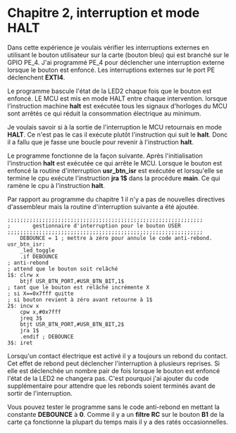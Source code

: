 # Chapitre 2, interruption et mode HALT

Dans cette expérience je voulais vérifier les interruptions externes en utilisant le bouton utilisateur sur la carte (bouton bleu) qui est branché sur le GPIO PE_4. J'ai programmé PE_4 pour déclencher une interruption externe lorsque le bouton est enfoncé. Les interruptions externes sur le port PE déclenchent **EXTI4**. 

Le programme bascule l'état de la LED2 chaque fois que le bouton est enfoncé.  LE MCU est mis en mode HALT entre chaque intervention. lorsque l'instruction machine **halt** est exécutée tous les signaux d'horloges du MCU sont arrêtés ce qui réduit la consommation électrique au minimum.

Je voulais savoir si à la sortie de l'interruption le MCU retournais en mode **HALT**. Ce n'est pas le cas il exécute plutôt l'instruction qui suit le **halt**. Donc il a fallu que je fasse une boucle pour revenir à l'instruction **halt**.

Le programme fonctionne de la façon suivante. Après l'initialisation l'instruction **halt** est exécutée ce qui arrête le MCU. Lorsque le bouton est enfoncé la routine d'interruption **usr_btn_isr** est exécutée et lorsqu'elle se termine le cpu exécute l'instruction **jra 1$** dans la procédure **main**. Ce qui ramène le cpu à l'instruction **halt**.

Par rapport au programme du chapitre 1 il n'y a pas de nouvelles directives d'assembleur mais la routine d'interruption suivante a été ajoutée.
```
;;;;;;;;;;;;;;;;;;;;;;;;;;;;;;;;;;;;;;;;;;;;;;;;;;;;;;;;;;;;;;
;       gestionnaire d'interruption pour le bouton USER
;;;;;;;;;;;;;;;;;;;;;;;;;;;;;;;;;;;;;;;;;;;;;;;;;;;;;;;;;;;;;;
    DEBOUNCE = 1 ; mettre à zéro pour annule le code anti-rebond.
usr_btn_isr:
    _led_toggle
    .if DEBOUNCE
; anti-rebond
; attend que le bouton soit relâché
1$: clrw x
    btjf USR_BTN_PORT,#USR_BTN_BIT,1$ 
; tant que le bouton est relâché incrémente X 
; si X==0x7fff quitte
; si bouton revient à zéro avant retourne à 1$     
2$: incw x
    cpw x,#0x7fff
    jreq 3$
    btjt USR_BTN_PORT,#USR_BTN_BIT,2$
    jra 1$  
    .endif ; DEBOUNCE
3$: iret
```
Lorsqu'un contact électrique est activé il y a toujours un rebond du contact. Cet effet de rebond peut déclencher l'interruption à plusieurs reprises. Si elle est déclenchée un nombre pair de fois lorsque le bouton est enfoncé l'état de la LED2 ne changera pas. C'est pourquoi j'ai ajouter du code supplémentaire pour attendre que les rebonds soient terminés avant de sortir de l'interruption.

Vous pouvez tester le programme sans le code anti-rebond en mettant la constante  **DEBOUNCE** à **0**. Comme il y a un **filtre RC** sur le bouton **B1** de la carte ça fonctionne la plupart du temps mais il y a des ratés occasionnelles.





